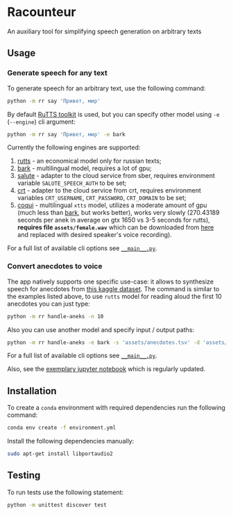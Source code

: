 # Racounteur

An auxiliary tool for simplifying speech generation on arbitrary texts

## Usage

### Generate speech for any text

To generate speech for an arbitrary text, use the following command:

```sh
python -m rr say 'Привет, мир'
```

By default [RuTTS toolkit][1] is used, but you can specify other model using `-e` (`--engine`) cli argument:

```sh
python -m rr say 'Привет, мир' -e bark
```

Currently the following engines are supported:

1. [rutts][1] - an economical model only for russian texts;
1. [bark][3] - multilingual model, requires a lot of gpu;
1. [salute][4] - adapter to the cloud service from sber, requires environment variable `SALUTE_SPEECH_AUTH` to be set;
1. [crt][5] - adapter to the cloud service from crt, requires environment variables `CRT_USERNAME`, `CRT_PASSWORD`, `CRT_DOMAIN` to be set;
1. [coqui][6] - multilingual `xtts` model, utilizes a moderate amount of gpu (much less than [bark][3], but works better), works very slowly (270.43189 seconds per anek in average on gtx 1650 vs 3-5 seconds for rutts), **requires file `assets/female.wav`** which can be downloaded from [here][6] and replaced with desired speaker's voice recording).

For a full list of available cli options see [`__main__.py`][2].

### Convert anecdotes to voice

The app natively supports one specific use-case: it allows to synthesize speech for anecdotes from [this kaggle dataset](https://www.kaggle.com/datasets/zeionara/anecdotes?select=anecdotes.tsv). The command is similar to the examples listed above, to use `rutts` model for reading aloud the first 10 anecdotes you can just type:

```sh
python -m rr handle-aneks -n 10
```

Also you can use another model and specify input / output paths:

```sh
python -m rr handle-aneks -e bark -s 'assets/anecdotes.tsv' -d 'assets/anecdotes' -n 10
```

For a full list of available cli options see [`__main__.py`][2].

Also, see the [exemplary jupyter notebook](./example.ipynb) which is regularly updated.

## Installation

To create a `conda` environment with required dependencies run the following command:

```sh
conda env create -f environment.yml
```

Install the following dependencies manually:

```sh
sudo apt-get install libportaudio2
```

## Testing

To run tests use the following statement:

```sh
python -m unittest discover test
```

[1]: https://github.com/Tera2Space/RUTTS
[2]: https://github.com/zeionara/raconteur/blob/master/rr/__main__.py
[3]: https://github.com/suno-ai/bark
[4]: https://developers.sber.ru/portal/products/smartspeech
[5]: https://cloud.speechpro.com/home
[6]: https://huggingface.co/spaces/coqui/xtts
